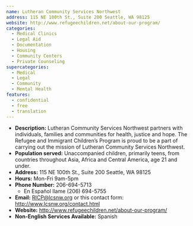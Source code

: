 ```yaml
---
name: Lutheran Community Services Northwest
address: 115 NE 100th St., Suite 200 Seattle, WA 98125
website: http://www.refugeechildren.net/about-our-program/
categories:
  - Medical Clinics
  - Legal Aid
  - Documentation
  - Housing
  - Community Centers
  - Private Counseling
supercategories:
  - Medical
  - Legal
  - Community
  - Mental Health
features:
  - confidential
  - free
  - translation
---
```

- **Description:** Lutheran Community Services Northwest partners with individuals, families and communities for health, justice and hope. The Refugee and Immigrant Children’s Program is proud to be a part of carrying out the mission of Lutheran Community Services Northwest.
- **Population served:** Unaccompanied children, primarily teens, from countries throughout Asia, Africa and Central America, age 21 and under.
- **Address:** 115 NE 100th St., Suite 200 Seattle, WA 98125
- **Hours:** Mon-Fri 9am-5pm
- **Phone Number:** 206-694-5713
   - En Español llame (206) 694-5755
- **Email:** RICP@lcsnw.org or this contact form: <http://www.lcsnw.org/contact.html>
- **Website:** <http://www.refugeechildren.net/about-our-program/>
- **Non-English Services Available:** Spanish
